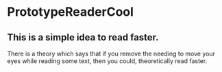 # PrototypeReaderCool
This is a simple idea to read faster.
-----
There is a theory which says that if you remove the needing to move your eyes while reading some text, then you could, theoretically read faster.
